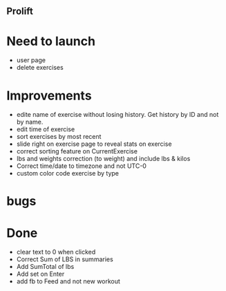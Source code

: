 ## Prolift

# Need to launch
- user page
- delete exercises

# Improvements
- edite name of exercise without losing history. Get history by ID and not by name.
- edit time of exercise
- sort exercises by most recent
- slide right on exercise page to reveal stats on exercise
- correct sorting feature on CurrentExercise
- lbs and weights correction (to weight) and include lbs & kilos
- Correct time/date to timezone and not UTC-0
- custom color code exercise by type


# bugs


# Done
- clear text to 0 when clicked
- Correct Sum of LBS in summaries
- Add SumTotal of lbs
- Add set on Enter
- add fb to Feed and not new workout